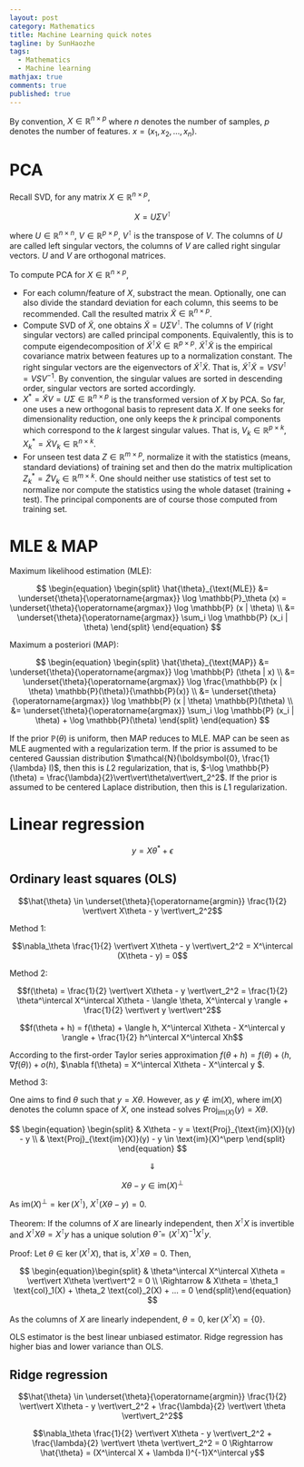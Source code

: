 ```yaml
---
layout: post
category: Mathematics
title: Machine Learning quick notes
tagline: by SunHaozhe
tags: 
  - Mathematics
  - Machine learning
mathjax: true
comments: true
published: true
---
```


By convention, $X \in \mathbb{R}^{n\times p}$ where $n$ denotes the number of samples, $p$ denotes the number of features. $x = (x_1, x_2, ..., x_n)$.




# PCA

Recall SVD, for any matrix $X\in \mathbb{R}^{n\times p}$,

$$X = U\Sigma V^\intercal$$

where $U\in \mathbb{R}^{n\times n}$, $V \in \mathbb{R}^{p\times p}$, $V^\intercal$ is the transpose of $V$. The columns of $U$ are called left singular vectors, the columns of $V$ are called right singular vectors. $U$ and $V$ are orthogonal matrices. 

To compute PCA for $X\in \mathbb{R}^{n\times p}$, 

* For each column/feature of $X$, substract the mean. Optionally, one can also divide the standard deviation for each column, this seems to be recommended. Call the resulted matrix $\tilde{X}\in \mathbb{R}^{n\times p}$. 
* Compute SVD of $\tilde{X}$, one obtains $\tilde{X} = U\Sigma V^\intercal$. The columns of $V$ (right singular vectors) are called principal components. Equivalently, this is to compute eigendecomposition of $\tilde{X}^\intercal \tilde{X} \in \mathbb{R}^{p\times p}$. $\tilde{X}^\intercal \tilde{X}$ is the empirical covariance matrix between features up to a normalization constant. The right singular vectors  are the eigenvectors of $\tilde{X}^\intercal \tilde{X}$. That is, $\tilde{X}^\intercal \tilde{X} = V S V^\intercal = V S V^{-1}$. By convention, the singular values are sorted in descending order, singular vectors are sorted accordingly.
* $X^* = \tilde{X} V = U\Sigma \in \mathbb{R}^{n\times p}$ is the transformed version of $X$ by PCA. So far, one uses a new orthogonal basis to represent data $X$. If one seeks for dimensionality reduction, one only keeps the $k$ principal components which correspond to the $k$ largest singular values. That is, $V_k \in \mathbb{R}^{p\times k}$, $X_k^* = \tilde{X} V_k \in \mathbb{R}^{n\times k}$. 
* For unseen test data $Z\in \mathbb{R}^{m\times p}$, normalize it with the statistics (means, standard deviations) of training set and then do the matrix multiplication $Z_k^* = \tilde{Z}V_k \in \mathbb{R}^{m\times k}$. One should neither use statistics of test set to normalize nor compute the statistics using the whole dataset (training + test). The principal components are of course those computed from training set. 


# MLE & MAP

Maximum likelihood estimation (MLE):

$$
\begin{equation}
\begin{split}
\hat{\theta}_{\text{MLE}} 
&= \underset{\theta}{\operatorname{argmax}} \log \mathbb{P}_\theta (x) 
= \underset{\theta}{\operatorname{argmax}} \log \mathbb{P} (x | \theta) \\
&= \underset{\theta}{\operatorname{argmax}} \sum_i \log \mathbb{P} (x_i | \theta) 
\end{split}
\end{equation}
$$

Maximum a posteriori (MAP):

$$
\begin{equation}
\begin{split}
\hat{\theta}_{\text{MAP}} 
&= \underset{\theta}{\operatorname{argmax}} \log \mathbb{P} (\theta | x) \\
&= \underset{\theta}{\operatorname{argmax}} \log \frac{\mathbb{P} (x | \theta) \mathbb{P}(\theta)}{\mathbb{P}(x)} \\
&= \underset{\theta}{\operatorname{argmax}} \log \mathbb{P} (x | \theta) \mathbb{P}(\theta) \\
&= \underset{\theta}{\operatorname{argmax}} \sum_i \log \mathbb{P} (x_i | \theta)  + \log \mathbb{P}(\theta)
\end{split}
\end{equation}
$$


If the prior $\mathbb{P}(\theta)$ is uniform, then MAP reduces to MLE. MAP can be seen as MLE augmented with a regularization term. If the prior is assumed to be centered Gaussian distribution $\mathcal{N}(\boldsymbol{0}, \frac{1}{\lambda} I)$, then this is $L2$ regularization, that is, $-\log \mathbb{P}(\theta) = \frac{\lambda}{2}\vert\vert\theta\vert\vert_2^2$. If the prior is assumed to be centered Laplace distribution, then this is $L1$ regularization. 



# Linear regression

$$y = X\theta^* + \epsilon$$



## Ordinary least squares (OLS)

$$\hat{\theta} \in \underset{\theta}{\operatorname{argmin}} \frac{1}{2} \vert\vert X\theta - y \vert\vert_2^2$$ 

Method 1:

$$\nabla_\theta \frac{1}{2} \vert\vert X\theta - y \vert\vert_2^2 = X^\intercal (X\theta - y) = 0$$

Method 2:

$$f(\theta) = \frac{1}{2} \vert\vert X\theta - y \vert\vert_2^2 = \frac{1}{2} \theta^\intercal X^\intercal X\theta - \langle \theta, X^\intercal y \rangle + \frac{1}{2} \vert\vert y \vert\vert^2$$

$$f(\theta + h) = f(\theta) + \langle h, X^\intercal X\theta - X^\intercal y \rangle + \frac{1}{2} h^\intercal X^\intercal Xh$$

According to the first-order Taylor series approximation $f(\theta + h) = f(\theta) + \langle h, \nabla f(\theta) \rangle + o(h)$, $\nabla f(\theta) = X^\intercal X\theta - X^\intercal y $. 

Method 3:

One aims to find $\theta$ such that $y = X\theta$. However, as $y \notin \text{im}(X)$, where $\text{im}(X)$ denotes the column space of $X$, one instead solves $\text{Proj}_{\text{im}(X)}(y) = X\theta$.

$$
\begin{equation}
\begin{split}
& X\theta - y = \text{Proj}_{\text{im}(X)}(y) - y \\
& \text{Proj}_{\text{im}(X)}(y) - y \in \text{im}(X)^\perp 
\end{split}
\end{equation}
$$

$$\Downarrow$$

$$X\theta - y \in \text{im}(X)^\perp$$

As $\text{im}(X)^\perp = \ker(X^\intercal)$, $X^\intercal (X\theta - y) = 0$. 



Theorem: If the columns of $X$ are linearly independent, then $X^\intercal X$ is invertible and $X^\intercal X \theta = X^\intercal y$ has a unique solution $\hat{\theta} = (X^\intercal X)^{-1}X^\intercal y$.

Proof: Let $\theta \in \ker(X^\intercal X)$, that is, $X^\intercal X \theta = 0$. Then, 

$$
\begin{equation}\begin{split}
& \theta^\intercal X^\intercal X\theta = \vert\vert X\theta \vert\vert^2 = 0 \\
\Rightarrow & X\theta = \theta_1 \text{col}_1(X) + \theta_2 \text{col}_2(X) + ... = 0
\end{split}\end{equation}
$$

As the columns of $X$ are linearly independent, $\theta = 0$, $\ker(X^\intercal X) = \{0\}$. 

OLS estimator is the best linear unbiased estimator. Ridge regression has higher bias and lower variance than OLS. 

## Ridge regression

$$\hat{\theta} \in \underset{\theta}{\operatorname{argmin}} \frac{1}{2} \vert\vert X\theta - y \vert\vert_2^2 + \frac{\lambda}{2} \vert\vert \theta \vert\vert_2^2$$

$$\nabla_\theta \frac{1}{2} \vert\vert X\theta - y \vert\vert_2^2 + \frac{\lambda}{2} \vert\vert \theta \vert\vert_2^2 = 0 \Rightarrow \hat{\theta} = (X^\intercal X + \lambda I)^{-1}X^\intercal y$$

